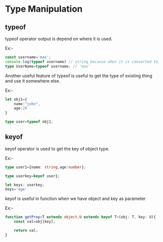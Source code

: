 # Type Manipulation

## typeof
typeof operator output is depend on where it is used.

Ex:-
```ts
const username='max';
console.log(typeof username) // string because when it is converted to js it show string
type UserName=typeof username; // 'max'
```

Another useful feature of typeof is useful to get the type of existing thing and use it somewhere else.

Ex:-
```ts
let obj1={
    name:"john",
    age:20
}

type user=typeof obj1;
```

## keyof
keyof operator is used to get the key of object type.

Ex:-
```ts
type user1={name: string,age:number};

type userkey=keyof user1;

let keys: userkey;
keys='age'
```

keyof is useful in function when we have object and key as parameter

Ex:-
```ts
function getProp<T extends object,U extends keyof T>(obj: T, key: U){
    const val=obj[key];

    return val;
}
```